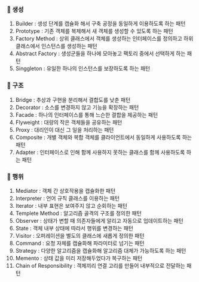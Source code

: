### 🚩 생성
1) Builder : 생성 단계를 캡슐화 해서 구축 공정을 동일하게 이용하도록 하는 패턴
2) Prototype : 기존 객체를 복제해서 새 객체를 생성할 수 있도록 하는 패턴
3) Factory Method : 상위 클래스에서 객체를 생성하는 인터페이스를 정의하고 하위 클래스에서 인스턴스를 생성하는 패턴
4) Abstract Factory : 생성군들을 하나에 모아놓고 팩토리 중에서 선택하게 하는 패턴
5) Singgleton : 유일한 하나의 인스턴스를 보장하도록 하는 패턴

### 🚩 구조
1) Bridge : 추상과 구현을 분리해서 결합도를 낮춘 패턴
2) Decorator : 소스를 변경하지 않고 기능을 확장하는 패턴
3) Facade : 하나의 인터페이스를 통해 느슨한 결합을 제공하는 패턴
4) Flyweight : 대량의 작은 객체들을 공유하는 패턴
5) Proxy : 대리인이 대신 그 일을 처리하는 패턴
6) Composite : 개별 객체와 복합 객체를 클라이언트에서 동일하게 사용하도록 하는 패턴
7) Adapter : 인터페이스로 인해 함께 사용하지 못하는 클래스를 함께 사용하도록 하는 패턴

### 🚩 행위
1) Mediator : 객체 간 상호작용을 캡슐화한 패턴
2) Interpreter : 언어 규칙 클래스를 이용하는 패턴
3) Iterator : 내부 표현은 보여주지 않고 순회하는 패턴
4) Templete Method : 알고리즘 골격의 구조를 정의한 패턴
5) Observer : 상태가 변할 때 의존자들에게 알리고 자동으로 업데이트하는 패턴
6) State : 객체 내부 상태에 따라서 행위를 변경하는 패턴
7) Visitor : 오퍼레이션을 별도의 클래스에 새롭게 정의한 패턴
8) Command : 요청 자체를 캡슐화해 파라미터로 넘기는 패턴
9) Strategy : 다양한 알고리즘을 캡슐화해 알고리즘 대체가 가능하도록 하는 패턴
10) Memento : 상태 값을 미리 저장해두었다가 복구하는 패턴
11) Chain of Responsibility : 객체끼리 연결 고리를 만들어 내부적으로 전달하는 패턴
